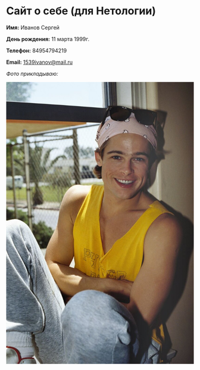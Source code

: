 # Сайт о себе (для Нетологии)

**Имя:** Иванов Сергей

**День рождения:** 11 марта 1999г.

**Телефон:** 84954794219

**Email:** 1539ivanov@mail.ru

_Фото прикладываю:_

![Getting Started](.\me.jfif)



